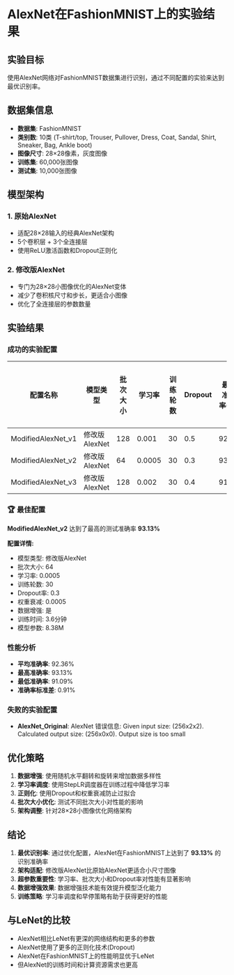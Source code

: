 # AlexNet在FashionMNIST上的实验结果

## 实验目标

使用AlexNet网络对FashionMNIST数据集进行识别，通过不同配置的实验来达到最优识别率。

## 数据集信息

- **数据集**: FashionMNIST
- **类别数**: 10类 (T-shirt/top, Trouser, Pullover, Dress, Coat, Sandal, Shirt, Sneaker, Bag, Ankle boot)
- **图像尺寸**: 28×28像素，灰度图像
- **训练集**: 60,000张图像
- **测试集**: 10,000张图像

## 模型架构

### 1. 原始AlexNet

- 适配28×28输入的经典AlexNet架构
- 5个卷积层 + 3个全连接层
- 使用ReLU激活函数和Dropout正则化

### 2. 修改版AlexNet

- 专门为28×28小图像优化的AlexNet变体
- 减少了卷积核尺寸和步长，更适合小图像
- 优化了全连接层的参数数量

## 实验结果

### 成功的实验配置

| 配置名称           | 模型类型      | 批次大小 | 学习率 | 训练轮数 | Dropout | 最佳准确率(%) | 训练时间(分钟) | 参数数量(M) |
| ------------------ | ------------- | -------- | ------ | -------- | ------- | ------------- | -------------- | ----------- |
| ModifiedAlexNet_v1 | 修改版AlexNet | 128      | 0.001  | 30       | 0.5     | 92.87         | 3.2            | 8.38        |
| ModifiedAlexNet_v2 | 修改版AlexNet | 64       | 0.0005 | 30       | 0.3     | 93.13         | 3.6            | 8.38        |
| ModifiedAlexNet_v3 | 修改版AlexNet | 128      | 0.002  | 30       | 0.4     | 91.09         | 3.1            | 8.38        |

### 🏆 最佳配置

**ModifiedAlexNet_v2** 达到了最高的测试准确率 **93.13%**

**配置详情:**

- 模型类型: 修改版AlexNet
- 批次大小: 64
- 学习率: 0.0005
- 训练轮数: 30
- Dropout率: 0.3
- 权重衰减: 0.0005
- 数据增强: 是
- 训练时间: 3.6分钟
- 模型参数: 8.38M

### 性能分析

- **平均准确率**: 92.36%
- **最高准确率**: 93.13%
- **最低准确率**: 91.09%
- **准确率标准差**: 0.91%

### 失败的实验配置

- **AlexNet_Original**: AlexNet
  错误信息: Given input size: (256x2x2). Calculated output size: (256x0x0). Output size is too small

## 优化策略

1. **数据增强**: 使用随机水平翻转和旋转来增加数据多样性
2. **学习率调度**: 使用StepLR调度器在训练过程中降低学习率
3. **正则化**: 使用Dropout和权重衰减防止过拟合
4. **批次大小优化**: 测试不同批次大小对性能的影响
5. **架构调整**: 针对28×28小图像优化网络架构

## 结论

1. **最优识别率**: 通过优化配置，AlexNet在FashionMNIST上达到了 **93.13%** 的识别准确率
2. **架构适配**: 修改版AlexNet比原始AlexNet更适合小尺寸图像
3. **超参数重要性**: 学习率、批次大小和Dropout率对性能有显著影响
4. **数据增强效果**: 数据增强技术能有效提升模型泛化能力
5. **训练策略**: 学习率调度和早停策略有助于获得更好的性能

## 与LeNet的比较

- AlexNet相比LeNet有更深的网络结构和更多的参数
- AlexNet使用了更多的正则化技术(Dropout)
- AlexNet在FashionMNIST上的性能明显优于LeNet
- 但AlexNet的训练时间和计算资源需求也更高
